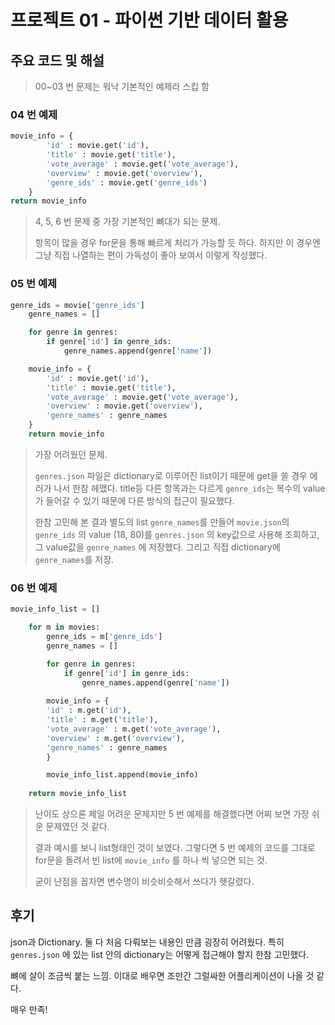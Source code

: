 # 프로젝트 01 - 파이썬 기반 데이터 활용

## 주요 코드 및 해설

> 00~03 번 문제는 워낙 기본적인 예제라 스킵 함



### 04 번 예제

```python
movie_info = {
        'id' : movie.get('id'),
        'title' : movie.get('title'),
        'vote_average' : movie.get('vote_average'),
        'overview' : movie.get('overview'),
        'genre_ids' : movie.get('genre_ids')
    }
return movie_info
```

> 4, 5, 6 번 문제 중 가장 기본적인 뼈대가 되는 문제.
>
> 항목이 많을 경우 for문을 통해 빠르게 처리가 가능할 듯 하다. 하지만 이 경우엔 그냥 직접 나열하는 편이 가독성이 좋아 보여서 이렇게 작성했다.



### 05 번 예제

```python
genre_ids = movie['genre_ids']
    genre_names = []

    for genre in genres:
        if genre['id'] in genre_ids:
            genre_names.append(genre['name'])

    movie_info = {
        'id' : movie.get('id'),
        'title' : movie.get('title'),
        'vote_average' : movie.get('vote_average'),
        'overview' : movie.get('overview'),
        'genre_names' : genre_names
    }
    return movie_info
```

> 가장 어려웠던 문제.
>
> `genres.json` 파일은 dictionary로 이루어진 list이기 때문에 get을 쓸 경우 에러가 나서 한참 헤맸다. title등 다른 항목과는 다르게 `genre_ids`는 복수의 value가 들어갈 수 있기 때문에 다른 방식의 접근이 필요했다.
>
> 한참 고민해 본 결과 별도의 list `genre_names`를 만들어 `movie.json`의 `genre_ids` 의 value (18, 80)를 `genres.json` 의 key값으로 사용해 조회하고, 그 value값을 `genre_names` 에 저장했다. 그리고 직접 dictionary에 `genre_names`를 저장.



### 06 번 예제

```python
movie_info_list = []

    for m in movies:
        genre_ids = m['genre_ids']
        genre_names = []

        for genre in genres:
            if genre['id'] in genre_ids:
                genre_names.append(genre['name'])
        
        movie_info = {
        'id' : m.get('id'),
        'title' : m.get('title'),
        'vote_average' : m.get('vote_average'),
        'overview' : m.get('overview'),
        'genre_names' : genre_names
        }

        movie_info_list.append(movie_info)
    
    return movie_info_list
```

> 난이도 상으론 제일 어려운 문제지만 5 번 예제를 해결했다면 어찌 보면 가장 쉬운 문제였던 것 같다.
>
> 결과 예시를 보니 list형태인 것이 보였다. 그렇다면 5 번 예제의 코드를 그대로 for문을 돌려서 빈 list에 `movie_info` 를 하나 씩 넣으면 되는 것.
>
> 굳이 난점을 꼽자면 변수명이 비슷비슷해서 쓰다가 헷갈렸다. 



## 후기

json과 Dictionary. 둘 다 처음 다뤄보는 내용인 만큼 굉장히 어려웠다. 특히 `genres.json` 에 있는 list 안의 dictionary는 어떻게 접근해야 할지 한참 고민했다. 

뼈에 살이 조금씩 붙는 느낌. 이대로 배우면 조만간 그럴싸한 어플리케이션이 나올 것 같다. 

매우 만족!